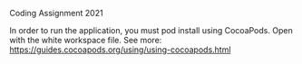 Coding Assignment 2021

In order to run the application, you must pod install using CocoaPods. Open with the white workspace file.
See more: https://guides.cocoapods.org/using/using-cocoapods.html
